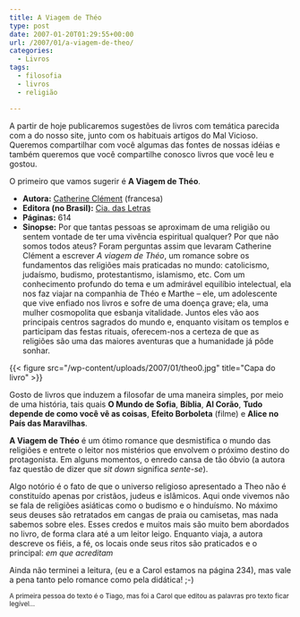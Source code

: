```yaml
---
title: A Viagem de Théo
type: post
date: 2007-01-20T01:29:55+00:00
url: /2007/01/a-viagem-de-theo/
categories:
  - Livros
tags:
  - filosofia
  - livros
  - religião

---
```

A partir de hoje publicaremos sugestões de livros com temática parecida com a do nosso site, junto com os habituais artigos do Mal Vicioso. Queremos compartilhar com você algumas das fontes de nossas idéias e também queremos que você compartilhe conosco livros que você leu e gostou.

O primeiro que vamos sugerir é **A Viagem de Théo**.

  * **Autora:** [Catherine Clément][1] (francesa)
  * **Editora (no Brasil):** [Cia. das Letras][2]
  * **Páginas:** 614
  * **Sinopse:** Por que tantas pessoas se aproximam de uma religião ou sentem vontade de ter uma vivência espiritual qualquer? Por que não somos todos ateus? Foram perguntas assim que levaram Catherine Clément a escrever _A viagem de Théo_, um romance sobre os fundamentos das religiões mais praticadas no mundo: catolicismo, judaísmo, budismo, protestantismo, islamismo, etc. Com um conhecimento profundo do tema e um admirável equilíbio intelectual, ela nos faz viajar na companhia de Théo e Marthe – ele, um adolescente que vive enfiado nos livros e sofre de uma doença grave; ela, uma mulher cosmopolita que esbanja vitalidade. Juntos eles vão aos principais centros sagrados do mundo e, enquanto visitam os templos e participam das festas rituais, oferecem-nos a certeza de que as religiões são uma das maiores aventuras que a humanidade já pôde sonhar.

{{< figure src="/wp-content/uploads/2007/01/theo0.jpg" title="Capa do livro" >}}

Gosto de livros que induzem a filosofar de uma maneira simples, por meio de uma história, tais quais **O Mundo de Sofia**, **Bíblia**, **Al Corão**, **Tudo depende de como você vê as coisas**, **Efeito Borboleta** (filme) e **Alice no País das Maravilhas**.

**A Viagem de Théo** é um ótimo romance que desmistifica o mundo das religiões e entrete o leitor nos mistérios que envolvem o próximo destino do protagonista. Em alguns momentos, o enredo cansa de tão óbvio (a autora faz questão de dizer que _sit down_ significa _sente-se_).

Algo notório é o fato de que o universo religioso apresentado a Theo não é constituído apenas por cristãos, judeus e islâmicos. Aqui onde vivemos não se fala de religiões asiáticas como o budismo e o hinduísmo. No máximo seus deuses são retratados em cangas de praia ou camisetas, mas nada sabemos sobre eles. Esses credos e muitos mais são muito bem abordados no livro, de forma clara até a um leitor leigo. Enquanto viaja, a autora descreve os fiéis, a fé, os locais onde seus ritos são praticados e o principal: _em que acreditam_

Ainda não terminei a leitura, (eu e a Carol estamos na página 234), mas vale a pena tanto pelo romance como pela didática! ;-)

<small>A primeira pessoa do texto é o Tiago, mas foi a Carol que editou as palavras pro texto ficar legível…</small>

 [1]: http://fr.wikipedia.org/wiki/Catherine_Clément
 [2]: http://www.ciadasletras.com.br/


